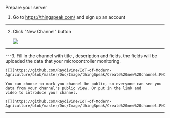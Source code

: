 Prepare your server

1. Go to https://thingspeak.com/ and sign up an account
***
2. Click "New Channel" button

    ![](https://github.com/Raydivine/IoT-of-Modern-Agriculture/blob/master/Doc/Image/thingSpeak/ThingSpeak.PNG)
***
---3. Fill in the channel with title , description and fields, the fields will be uploaded the data that your microcontroller monitoring.

    ![](https://github.com/Raydivine/IoT-of-Modern-Agriculture/blob/master/Doc/Image/thingSpeak/Create%20new%20channel.PNG)
    
    You can choose to mark you channel be public, so everyone can see you data from your channel's public view. Or put in the link and         video to introduce your channel.
    
    ![](https://github.com/Raydivine/IoT-of-Modern-Agriculture/blob/master/Doc/Image/thingSpeak/Create%20new%20channel.PNG)
  ---
   
